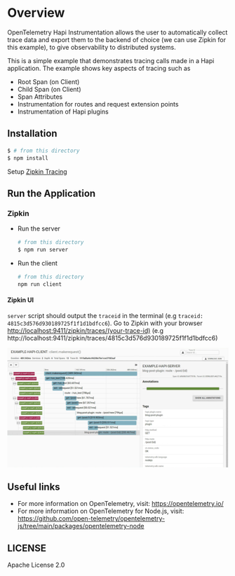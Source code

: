# Overview

OpenTelemetry Hapi Instrumentation allows the user to automatically collect trace data and export them to the backend of choice (we can use Zipkin for this example), to give observability to distributed systems.

This is a simple example that demonstrates tracing calls made in a Hapi application. The example shows key aspects of tracing such as
- Root Span (on Client)
- Child Span (on Client)
- Span Attributes
- Instrumentation for routes and request extension points
- Instrumentation of Hapi plugins

## Installation

```sh
$ # from this directory
$ npm install
```

Setup [Zipkin Tracing](https://zipkin.io/pages/quickstart.html)

## Run the Application

### Zipkin

 - Run the server

   ```sh
   # from this directory
   $ npm run server
   ```

 - Run the client

   ```sh
   # from this directory
   npm run client
   ```

#### Zipkin UI
`server` script should output the `traceid` in the terminal (e.g `traceid: 4815c3d576d930189725f1f1d1bdfcc6`).
Go to Zipkin with your browser [http://localhost:9411/zipkin/traces/(your-trace-id)]() (e.g http://localhost:9411/zipkin/traces/4815c3d576d930189725f1f1d1bdfcc6)

<p align="center"><img src="./images/zipkin.jpg?raw=true"/></p>


## Useful links
- For more information on OpenTelemetry, visit: <https://opentelemetry.io/>
- For more information on OpenTelemetry for Node.js, visit: <https://github.com/open-telemetry/opentelemetry-js/tree/main/packages/opentelemetry-node>

## LICENSE

Apache License 2.0
